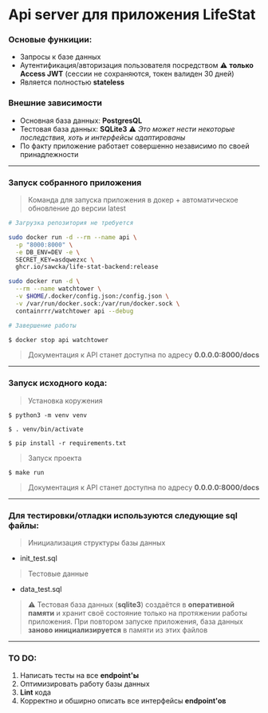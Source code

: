 # Api server для приложения LifeStat

### Основые функиции:

* Запросы к базе данных 
* Аутентификация/авторизация пользователя посредством :warning: **только Access JWT** (сессии не сохраняются, токен валиден 30 дней)
* Является полностью **stateless** 

### Внешние зависимости
* Основная база данных: **PostgresQL** 
* Тестовая база данных: **SQLite3** :warning: *Это может нести некоторые последствия, хоть и интерфейсы адаптированы*
* По факту приложение работает совершенно независимо по своей принадлежности

<hr>

### Запуск собранного приложения

> Команда для запуска приложения в докер + автоматическое обновление до версии latest
```bash
# Загрузка репозитория не требуется 

sudo docker run -d --rm --name api \
  -p "8000:8000" \
  -e DB_ENV=DEV -e \
  SECRET_KEY=asdqwezxc \
  ghcr.io/sawcka/life-stat-backend:release 

sudo docker run -d \
  --rm --name watchtower \
  -v $HOME/.docker/config.json:/config.json \
  -v /var/run/docker.sock:/var/run/docker.sock \
  containrrr/watchtower api --debug
```

```bash
# Завершение работы

$ docker stop api watchtower
```

> Документация к API станет доступна по адресу **0.0.0.0:8000/docs**
<hr>

### Запуск исходного кода:

> Установка коружения

```shell
$ python3 -m venv venv
```
```shell
$ . venv/bin/activate 
```

```shell
$ pip install -r requirements.txt
```
> Запуск проекта

```shell
$ make run
```
> Документация к API станет доступна по адресу **0.0.0.0:8000/docs**

<hr>

### Для тестировки/отладки используются следующие sql файлы:

> Инициализация структуры базы данных 

* init_test.sql 

> Тестовые данные

* data_test.sql

> :warning: Тестовая база данных (**sqlite3**) создаётся в **оперативной памяти** и хранит своё состояние только на протяжении работы приложения. При повтором запуске приложения, база данных **заново инициализируется** в памяти из этих файлов 

<hr>

### TO DO:

1. Написать тесты на все **endpoint'ы**
2. Оптимизировать работу базы данных
3. **Lint** кода
4. Корректно и обширно описать все интерфейсы **endpoint'ов**
